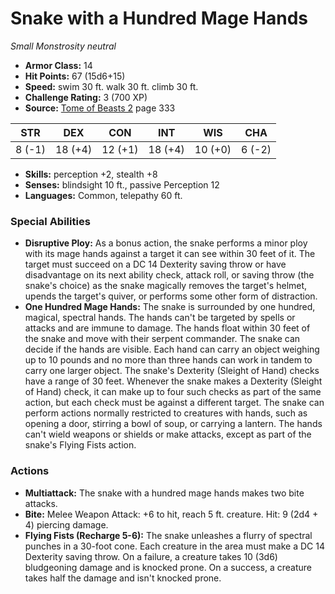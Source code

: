 # Snake with a Hundred Mage Hands

*Small* *Monstrosity* *neutral*

- **Armor Class:** 14
- **Hit Points:** 67 (15d6+15)
- **Speed:** swim 30 ft. walk 30 ft. climb 30 ft.
- **Challenge Rating:** 3 (700 XP)
- **Source:** [Tome of Beasts 2](https://koboldpress.com/kpstore/product/tome-of-beasts-2-for-5th-edition) page 333

| STR | DEX | CON | INT | WIS | CHA |
| --- | --- | --- | --- | --- | --- |
| 8 (-1) | 18 (+4) | 12 (+1) | 18 (+4) | 10 (+0) | 6 (-2) |

- **Skills:** perception +2, stealth +8
- **Senses:** blindsight 10 ft., passive Perception 12
- **Languages:** Common, telepathy 60 ft.

### Special Abilities

- **Disruptive Ploy:** As a bonus action, the snake performs a minor ploy with its mage hands against a target it can see within 30 feet of it. The target must succeed on a DC 14 Dexterity saving throw or have disadvantage on its next ability check, attack roll, or saving throw (the snake's choice) as the snake magically removes the target's helmet, upends the target's quiver, or performs some other form of distraction.
- **One Hundred Mage Hands:** The snake is surrounded by one hundred, magical, spectral hands. The hands can't be targeted by spells or attacks and are immune to damage. The hands float within 30 feet of the snake and move with their serpent commander. The snake can decide if the hands are visible. Each hand can carry an object weighing up to 10 pounds and no more than three hands can work in tandem to carry one larger object. The snake's Dexterity (Sleight of Hand) checks have a range of 30 feet. Whenever the snake makes a Dexterity (Sleight of Hand) check, it can make up to four such checks as part of the same action, but each check must be against a different target. The snake can perform actions normally restricted to creatures with hands, such as opening a door, stirring a bowl of soup, or carrying a lantern. The hands can't wield weapons or shields or make attacks, except as part of the snake's Flying Fists action.

### Actions

- **Multiattack:** The snake with a hundred mage hands makes two bite attacks.
- **Bite:** Melee Weapon Attack: +6 to hit, reach 5 ft. creature. Hit: 9 (2d4 + 4) piercing damage.
- **Flying Fists (Recharge 5-6):** The snake unleashes a flurry of spectral punches in a 30-foot cone. Each creature in the area must make a DC 14 Dexterity saving throw. On a failure, a creature takes 10 (3d6) bludgeoning damage and is knocked prone. On a success, a creature takes half the damage and isn't knocked prone.


